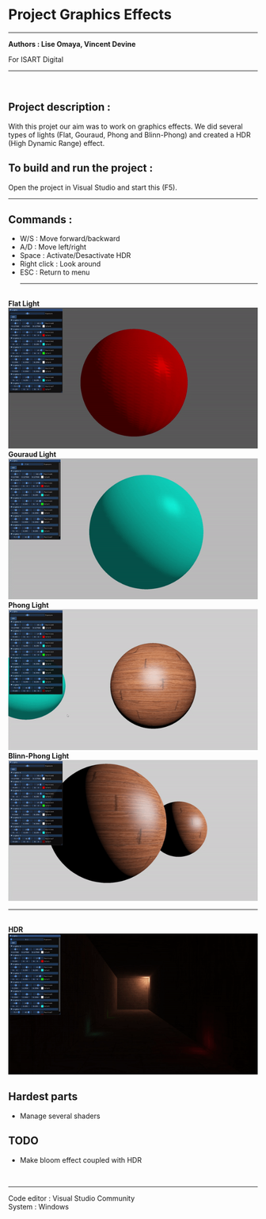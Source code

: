 # Project Graphics Effects
<hr />

**Authors : Lise Omaya, Vincent Devine**

For ISART Digital

<hr /><br />

## **Project description :**
With this projet our aim was to work on graphics effects. We did several types of lights (Flat, Gouraud, Phong and Blinn-Phong) and created a HDR (High Dynamic Range) effect.<br />

## **To build and run the project :** 
Open the project in Visual Studio and start this (F5).
<br /><hr />

## **Commands :**
- W/S : Move forward/backward
- A/D : Move left/right
- Space : Activate/Desactivate HDR
- Right click : Look around
- ESC : Return to menu
<br /><hr />

<br />**Flat Light**<br />
![GIF](./Screenshots/Flat.gif)
<br />**Gouraud Light**<br />
![GIF](./Screenshots/Gouraud.gif)
<br /> **Phong Light**<br />
![GIF](./Screenshots/Phong.gif)
<br />  **Blinn-Phong Light** <br />
![GIF](./Screenshots/BlinnPhong.gif)
<br /><hr />

<br />  **HDR** <br />
![GIF](./Screenshots/Exposure.gif)

## **Hardest parts**
- Manage several shaders

## **TODO**
- Make bloom effect coupled with HDR

<br /><hr />
Code editor : Visual Studio Community <br />
System : Windows